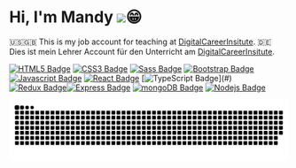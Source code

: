 # Hi, I'm Mandy <img src="https://media.giphy.com/media/hvRJCLFzcasrR4ia7z/giphy.gif" width="25">:grin:

🇺🇸🇬🇧 This is my job account for teaching at [DigitalCareerInsitute](https://digitalcareerinstitute.org/).
🇩🇪 Dies ist mein Lehrer Account für den Unterricht am [DigitalCareerInsitute](https://digitalcareerinstitute.org/de/).

[![HTML5 Badge](https://img.shields.io/badge/HTML5-E34F26?style=for-the-badge&labelColor=black&logo=html5&logoColor=E34F26)](#) [![CSS3 Badge](https://img.shields.io/badge/CSS3-1572B6?style=for-the-badge&labelColor=black&logo=css3&logoColor=1572B6)](#) [![Sass Badge](https://img.shields.io/badge/Sass-CC6699?style=for-the-badge&labelColor=black&logo=sass&logoColor=CC6699)](#) [![Bootstrap Badge](https://img.shields.io/badge/Bootstrap-563D7C?style=for-the-badge&labelColor=black&logo=bootstrap&logoColor=563D7C)](#) [![Javascript Badge](https://img.shields.io/badge/-Javascript-F0DB4F?style=for-the-badge&labelColor=black&logo=javascript&logoColor=F0DB4F)](#) [![React Badge](https://img.shields.io/badge/-React-61DBFB?style=for-the-badge&labelColor=black&logo=react&logoColor=61DBFB)](#) [![TypeScript Badge](https://img.shields.io/badge/TypeScript-007ACC?style=for-the-badge&labelColor=black&logo=typescript&logoColor=white")](#) [![Redux Badge](https://img.shields.io/badge/redux-%23593d88?style=for-the-badge&labelColor=black&logo=redux&logoColor=%23593d88)](#)[![Express Badge](https://img.shields.io/badge/express.js-%23404d59?style=for-the-badge&labelColor=black&logo=express&logoColor=white)](#) [![mongoDB Badge](https://img.shields.io/badge/MongoDB-4EA94B?style=for-the-badge&labelColor=black&logo=mongodb&logoColor=4EA94B)](#) [![Nodejs Badge](https://img.shields.io/badge/node.js-%2343853D?style=for-the-badge&labelColor=black&logo=javascript&logoColor=%2343853D)](#) 

<!--
<div align=center>

[![Linkedin: Mandy](https://img.shields.io/badge/-MandyNeumeyer-blue?style=flat-square&logo=Linkedin&logoColor=white&link=https://www.linkedin.com/in/mandy-neumeyer/)](https://www.linkedin.com/in/mandy-neumeyer-0753451b2/)
[![website](https://img.shields.io/badge/Portfolio-46a2f1.svg?&style=flat-square&logo=Google-Chrome&logoColor=white&link=https://coming-soon.com/)](https://coming.soon.com/)
	
</p>
-->

![github snake animation](https://raw.githubusercontent.com/MandyNeumeyer/MandyNeumeyer/output/github-contribution-grid-snake.svg)



<!--
_generated with [MandyNeumeyer/snk](https://github.com/platane/snk)_
-->

<!--
## 📉 GitHub Stats
<a href="https://github-readme-stats.vercel.app/api/?username=MandyNeumeyer">
   <img align="center" src="https://github-readme-stats.vercel.app/api?username=MandyNeumeyer&show_icons=true&theme=chartreuse-dark" />
</a> 
 <a href="https://github-readme-stats.vercel.app/api/top-langs/?username=MandyNeumeyer">
   <img align="center" src="https://github-readme-stats.vercel.app/api/top-langs/?username=MandyNeumeyer&langs_count=10&theme=chartreuse-dark&layout=compact" />
</a> 
 -->
	

<!-- TODO: Make technologies links takes you to repositories
https://github.com/Ileriayo/markdown-badges
 -->


	




<!-- <div align=center>
<!-- <img src="https://media.giphy.com/media/O2PhyxtkFwCtUO6nen/giphy.gif" width="210">
</div>

---

<div align=center>
  <img src="https://profile-counter.glitch.me/MandyNeumeyer/count.svg" />
</div>









